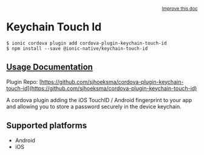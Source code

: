 <a style="float:right;font-size:12px;" href="http://github.com/ionic-team/ionic-native/edit/master/src/@ionic-native/plugins/keychain-touch-id/index.ts#L1">
  Improve this doc
</a>

# Keychain Touch Id

```
$ ionic cordova plugin add cordova-plugin-keychain-touch-id
$ npm install --save @ionic-native/keychain-touch-id
```

## [Usage Documentation](https://ionicframework.com/docs/native/keychain-touch-id/)

Plugin Repo: [https://github.com/sjhoeksma/cordova-plugin-keychain-touch-id](https://github.com/sjhoeksma/cordova-plugin-keychain-touch-id)

A cordova plugin adding the iOS TouchID / Android fingerprint to your
app and allowing you to store a password securely in the device keychain.

## Supported platforms
- Android
- iOS



